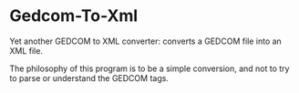 # Gedcom-To-Xml

Yet another GEDCOM to XML converter: converts a GEDCOM file into an XML file.

The philosophy of this program is to be a simple conversion, and not to try
to parse or understand the GEDCOM tags.
